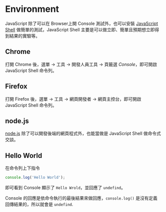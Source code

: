 # Environment

JavaScript 除了可以在 Browser上開 Console 測試外，也可以安裝 [JavaScript Shell](https://developer.mozilla.org/en-US/docs/JavaScript/shells) 做簡單的測試，JavaScript Shell 主要是可以做立即、簡單且預期想立即得到結果的實驗等。

## Chrome

打開 Chrome 後，選單 -> 工具 -> 開發人員工具 -> 頁籤選 *Console*，即可開啟 JavaScript Shell 命令列。

## Firefox

打開 Firefox 後，選單 -> 工具 -> 網頁開發者 -> 網頁主控台，即可開啟 JavaScript Shell 命令列。

## node.js

[node.js](http://nodejs.org/) 除了可以開發後端的網頁程式外，也能當做是 JavaScript Shell 做命令式交談。

## Hello World

在命令列上下指令

```javascript
console.log('Hello World');
```

即可看到 Console 顯示了 `Hello Wrold`，並回應了 `undefind`。

Console 的回應是依命令執行的最後結果來做回應，`console.log()` 是沒有定義回傳結果的，所以就會是 `undefind`.
